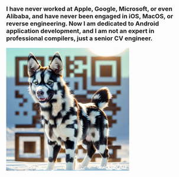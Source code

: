 ### I have never worked at Apple, Google, Microsoft, or even Alibaba, and have never been engaged in iOS, MacOS, or reverse engineering. Now I am dedicated to Android application development, and I am not an expert in professional compilers, just a senior CV engineer.

<img src="malt_github_qr_code.png" alt="QR code" width="333">

<!--
**MALTF/MALTF** is a ✨ _special_ ✨ repository because its `README.md` (this file) appears on your GitHub profile.

I am a senior CV engineer.

Here are some ideas to get you started:

- 🔭 I’m currently working on ...
- 🌱 I’m currently learning ...
- 👯 I’m looking to collaborate on ...
- 🤔 I’m looking for help with ...
- 💬 Ask me about ...
- 📫 How to reach me: ...
- 😄 Pronouns: ...
- ⚡ Fun fact: ...
-->
